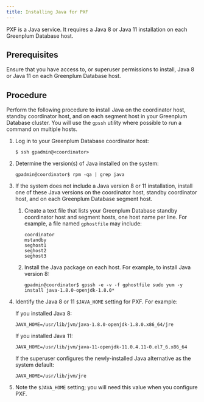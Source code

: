 ```yaml
---
title: Installing Java for PXF
---
```


PXF is a Java service. It requires a Java 8 or Java 11 installation on each Greenplum Database host.


## <a id="prereq"></a>Prerequisites

Ensure that you have access to, or superuser permissions to install, Java 8 or Java 11 on each Greenplum Database host.

## <a id="proc"></a>Procedure

Perform the following procedure to install Java on the coordinator host, standby coordinator host, and on each segment host in your Greenplum Database cluster. You will use the `gpssh` utility where possible to run a command on multiple hosts.

1. Log in to your Greenplum Database coordinator host:

    ``` shell
    $ ssh gpadmin@<coordinator>
    ```

2. Determine the version(s) of Java installed on the system:

    ``` pre
    gpadmin@coordinator$ rpm -qa | grep java
    ```

3. If the system does not include a Java version 8 or 11 installation, install one of these Java versions on the coordinator host, standby coordinator host, and on each Greenplum Database segment host.

    1. Create a text file that lists your Greenplum Database standby coordinator host and segment hosts, one host name per line. For example, a file named `gphostfile` may include:

        ``` pre
        coordinator
        mstandby
        seghost1
        seghost2
        seghost3
        ```
    2. Install the Java package on each host. For example, to install Java version 8:

        ``` shell
        gpadmin@coordinator$ gpssh -e -v -f gphostfile sudo yum -y install java-1.8.0-openjdk-1.8.0*
        ```

4. Identify the Java 8 or 11 `$JAVA_HOME` setting for PXF. For example:

    If you installed Java 8:

    ``` shell
    JAVA_HOME=/usr/lib/jvm/java-1.8.0-openjdk-1.8.0.x86_64/jre
    ```

    If you installed Java 11:
    
    ``` shell
    JAVA_HOME=/usr/lib/jvm/java-11-openjdk-11.0.4.11-0.el7_6.x86_64
    ```

    If the superuser configures the newly-installed Java alternative as the system default:

    ``` shell
    JAVA_HOME=/usr/lib/jvm/jre
    ```

5. Note the `$JAVA_HOME` setting; you will need this value when you configure PXF.

